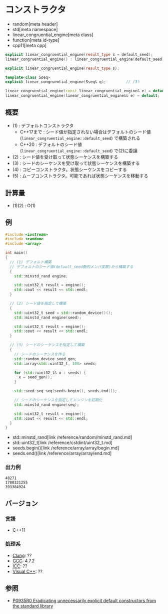 # コンストラクタ
* random[meta header]
* std[meta namespace]
* linear_congruential_engine[meta class]
* function[meta id-type]
* cpp11[meta cpp]

```cpp
explicit linear_congruential_engine(result_type s = default_seed);         // (1)
linear_congruential_engine() : linear_congruential_engine(default_seed) {} // (1) C++20

explicit linear_congruential_engine(result_type s);                        // (2) C++20

template<class Sseq>
explicit linear_congruential_engine(Sseq& q);         // (3)

linear_congruential_engine(const linear_congruential_engine& e) = default; // (4)
linear_congruential_engine(linear_congruential_engine&& e) = default;      // (5)
```

## 概要
- (1) : デフォルトコンストラクタ
    - C++17まで : シード値が指定されない場合はデフォルトのシード値 (`linear_congruential_engine::default_seed`) で構築される
    - C++20 : デフォルトのシード値 (`linear_congruential_engine::default_seed`) で(2)に委譲
- (2) : シード値を受け取って状態シーケンスを構築する
- (3) : シードのシーケンスを受け取って状態シーケンスを構築する
- (4) : コピーコンストラクタ。状態シーケンスをコピーする
- (5) : ムーブコンストラクタ。可能であれば状態シーケンスを移動する


## 計算量
- (1)(2) : O(1)


## 例
```cpp example
#include <iostream>
#include <random>
#include <array>

int main()
{
  // (1) デフォルト構築
  // デフォルトのシード値(default_seed静的メンバ変数)から構築する
  {
    std::minstd_rand engine;

    std::uint32_t result = engine();
    std::cout << result << std::endl;
  }

  // (2) シード値を指定して構築
  {
    std::uint32_t seed = std::random_device()();
    std::minstd_rand engine(seed);

    std::uint32_t result = engine();
    std::cout << result << std::endl;
  }

  // (3) シードのシーケンスを指定して構築
  {
    // シードのシーケンスを作る
    std::random_device seed_gen;
    std::array<std::uint32_t, 100> seeds;

    for (std::uint32_t& x : seeds) {
      x = seed_gen();
    }

    std::seed_seq seq(seeds.begin(), seeds.end());

    // シードのシーケンスを指定してエンジンを初期化
    std::minstd_rand engine(seq);

    std::uint32_t result = engine();
    std::cout << result << std::endl;
  }
}
```
* std::minstd_rand[link /reference/random/minstd_rand.md]
* std::uint32_t[link /reference/cstdint/uint32_t.md]
* seeds.begin()[link /reference/array/array/begin.md]
* seeds.end()[link /reference/array/array/end.md]

### 出力例
```
48271
1780321255
393384924
```

## バージョン
### 言語
- C++11

### 処理系
- [Clang](/implementation.md#clang): ??
- [GCC](/implementation.md#gcc): 4.7.2
- [ICC](/implementation.md#icc): ??
- [Visual C++](/implementation.md#visual_cpp): ??


## 参照

- [P0935R0 Eradicating unnecessarily explicit default constructors from the standard library](http://www.open-std.org/jtc1/sc22/wg21/docs/papers/2018/p0935r0.html)